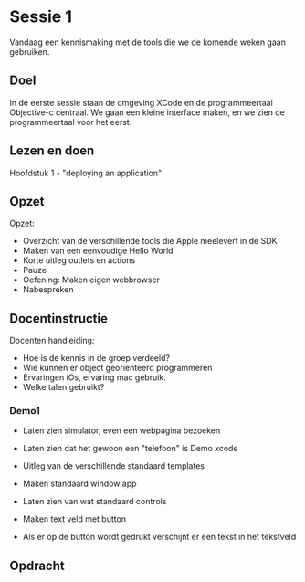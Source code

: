 # Sessie 1
Vandaag een kennismaking met de tools die we de komende weken gaan gebruiken.

## Doel
In de eerste sessie staan de omgeving XCode en de programmeertaal Objective-c centraal. We gaan een kleine interface maken, en we zien de programmeertaal voor het eerst.

## Lezen en doen
Hoofdstuk 1 - "deploying an application"

## Opzet
Opzet:* Overzicht van de verschillende tools die Apple meelevert in de SDK* Maken van een eenvoudige Hello World* Korte uitleg outlets en actions
* Pauze 
* Oefening: Maken eigen webbrowser
* Nabespreken

## Docentinstructie
Docenten handleiding:* Hoe is de kennis in de groep verdeeld?* Wie kunnen er object georienteerd programmeren* Ervaringen iOs, ervaring mac gebruik.* Welke talen gebruikt?

### Demo1* Laten zien simulator, even een webpagina bezoeken* Laten zien dat het gewoon een "telefoon" isDemo xcode
* Uitleg van de verschillende standaard templates * Maken standaard window app* Laten zien van wat standaard controls* Maken text veld met button* Als er op de button wordt gedrukt verschijnt er een tekst in het tekstveld## Opdracht